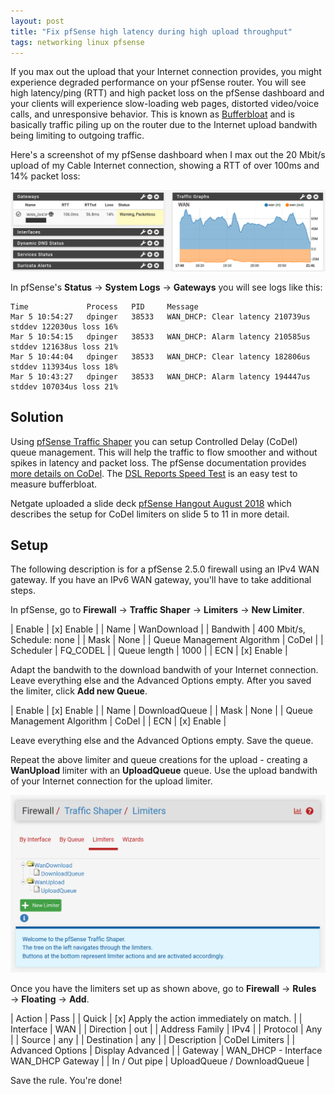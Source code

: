 ```yaml
---
layout: post
title: "Fix pfSense high latency during high upload throughput"
tags: networking linux pfsense
---
```


If you max out the upload that your Internet connection provides, you might experience degraded performance on your
pfSense router. You will see high latency/ping (RTT) and high packet loss on the pfSense dashboard and your clients will
experience slow-loading web pages, distorted video/voice calls, and unresponsive behavior. This is known as
[Bufferbloat](https://www.bufferbloat.net/projects/bloat/wiki/Introduction/) and is basically traffic piling up on the
router due to the Internet upload bandwith being limiting to outgoing traffic.

Here's a screenshot of my pfSense dashboard when I max out the 20 Mbit/s upload of my Cable Internet connection, showing
a RTT of over 100ms and 14% packet loss:

![pfSense dashboard with high latency and packetloss](/assets/images/pfsense-high-latency-packetloss.png)

In pfSense's **Status** → **System Logs** → **Gateways** you will see logs like this:

```text
Time             Process   PID     Message
Mar 5 10:54:27   dpinger   38533   WAN_DHCP: Clear latency 210739us stddev 122030us loss 16%
Mar 5 10:54:15   dpinger   38533   WAN_DHCP: Alarm latency 210585us stddev 121638us loss 21%
Mar 5 10:44:04   dpinger   38533   WAN_DHCP: Clear latency 182806us stddev 113934us loss 18%
Mar 5 10:43:27   dpinger   38533   WAN_DHCP: Alarm latency 194447us stddev 107034us loss 21%
```

## Solution

Using [pfSense Traffic Shaper](https://docs.netgate.com/pfsense/en/latest/trafficshaper/index.html) you can setup
Controlled Delay (CoDel) queue management. This will help the traffic to flow smoother and without spikes in latency
and packet loss. The pfSense documentation provides [more details on CoDel](https://docs.netgate.com/pfsense/en/latest/trafficshaper/altq-scheduler-types.html#codel-active-queue-management). The [DSL Reports Speed Test](http://dslreports.com/speedtest)
is an easy test to measure bufferbloat.

Netgate uploaded a slide deck [pfSense Hangout August 2018](https://www.slideshare.net/NetgateUSA/pfsense-244-short-topic-miscellany-pfsense-hangout-august-2018) which describes the setup for CoDel limiters on slide 5
to 11 in more detail.

## Setup

The following description is for a pfSense 2.5.0 firewall using an IPv4 WAN gateway. If you have an IPv6 WAN gateway,
you'll have to take additional steps.

In pfSense, go to **Firewall** → **Traffic Shaper** → **Limiters** → **New Limiter**.

| Enable | [x] Enable |
| Name | WanDownload |
| Bandwith | 400 Mbit/s, Schedule: none |
| Mask | None |
| Queue Management Algorithm | CoDel |
| Scheduler | FQ_CODEL |
| Queue length | 1000 |
| ECN | [x] Enable |

Adapt the bandwith to the download bandwith of your Internet connection. Leave everything else and the Advanced Options
empty. After you saved the limiter, click **Add new Queue**.

| Enable | [x] Enable |
| Name | DownloadQueue |
| Mask | None |
| Queue Management Algorithm | CoDel |
| ECN | [x] Enable |

Leave everything else and the Advanced Options empty. Save the queue.

Repeat the above limiter and queue creations for the upload - creating a **WanUpload** limiter with an **UploadQueue**
queue. Use the upload bandwith of your Internet connection for the upload limiter.

![pfSense Traffic Shaper Limiters](/assets/images/pfsense-limiter-queue.png)

Once you have the limiters set up as shown above, go to **Firewall** → **Rules** → **Floating** → **Add**.

| Action | Pass |
| Quick | [x] Apply the action immediately on match. |
| Interface | WAN |
| Direction | out |
| Address Family | IPv4 |
| Protocol | Any |
| Source | any |
| Destination | any |
| Description | CoDel Limiters |
| Advanced Options | Display Advanced |
| Gateway | WAN_DHCP - Interface WAN_DHCP Gateway |
| In / Out pipe | UploadQueue / DownloadQueue |

Save the rule. You're done!
